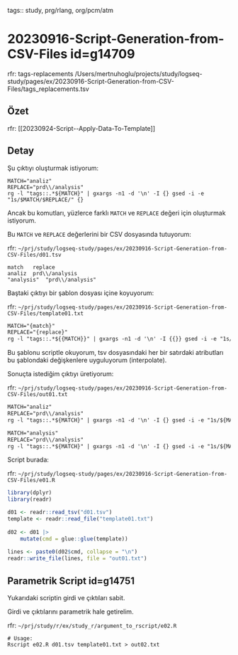 tags:: study, prg/rlang, org/pcm/atm

# 20230916-Script-Generation-from-CSV-Files id=g14709

rfr: tags-replacements /Users/mertnuhoglu/projects/study/logseq-study/pages/ex/20230916-Script-Generation-from-CSV-Files/tags_replacements.tsv

## Özet

rfr: [[20230924-Script--Apply-Data-To-Template]]

## Detay

Şu çıktıyı oluşturmak istiyorum:

```
MATCH="analiz"
REPLACE="prd\\/analysis"
rg -l "tags::.*${MATCH}" | gxargs -n1 -d '\n' -I {} gsed -i -e "1s/$MATCH/$REPLACE/" {}
```

Ancak bu komutları, yüzlerce farklı `MATCH` ve `REPLACE` değeri için oluşturmak istiyorum.

Bu `MATCH` ve `REPLACE` değerlerini bir CSV dosyasında tutuyorum:

rfr: `~/prj/study/logseq-study/pages/ex/20230916-Script-Generation-from-CSV-Files/d01.tsv`

```tsv
match	replace
analiz	prd\\/analysis
"analysis"	"prd\\/analysis"
```

Baştaki çıktıyı bir şablon dosyası içine koyuyorum:

rfr: `~/prj/study/logseq-study/pages/ex/20230916-Script-Generation-from-CSV-Files/template01.txt`

```txt
MATCH="{match}"
REPLACE="{replace}"
rg -l "tags::.*${{MATCH}}" | gxargs -n1 -d '\n' -I {{}} gsed -i -e "1s/${{MATCH}}/${{REPLACE}}/" {{}}
```

Bu şablonu scriptle okuyorum, tsv dosyasındaki her bir satırdaki atributları bu şablondaki değişkenlere uyguluyorum (interpolate).

Sonuçta istediğim çıktıyı üretiyorum:

rfr: `~/prj/study/logseq-study/pages/ex/20230916-Script-Generation-from-CSV-Files/out01.txt`

```txt
MATCH="analiz"
REPLACE="prd\\/analysis"
rg -l "tags::.*${MATCH}" | gxargs -n1 -d '\n' -I {} gsed -i -e "1s/${MATCH}/${REPLACE}/" {}

MATCH="analysis"
REPLACE="prd\\/analysis"
rg -l "tags::.*${MATCH}" | gxargs -n1 -d '\n' -I {} gsed -i -e "1s/${MATCH}/${REPLACE}/" {}
```

Script burada:

rfr: `~/prj/study/logseq-study/pages/ex/20230916-Script-Generation-from-CSV-Files/e01.R`

```r
library(dplyr)
library(readr)

d01 <- readr::read_tsv("d01.tsv")
template <- readr::read_file("template01.txt")
	
d02 <- d01 |>
	mutate(cmd = glue::glue(template))
	
lines <- paste0(d02$cmd, collapse = "\n")
readr::write_file(lines, file = "out01.txt")
```

## Parametrik Script id=g14751

Yukarıdaki scriptin girdi ve çıktıları sabit.

Girdi ve çıktılarını parametrik hale getirelim. 

rfr: `~/prj/study/r/ex/study_r/argument_to_rscript/e02.R`

```
# Usage:
Rscript e02.R d01.tsv template01.txt > out02.txt
```

